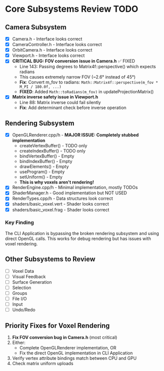 # Core Subsystems Review TODO

## Camera Subsystem
- [X] Camera.h - Interface looks correct
- [X] CameraController.h - Interface looks correct  
- [X] OrbitCamera.h - Interface looks correct
- [X] Viewport.h - Interface looks correct
- [X] **CRITICAL BUG: FOV conversion issue in Camera.h** ✅ FIXED
  - Line 143: Passing degrees to Matrix4f::perspective() which expects radians
  - This causes extremely narrow FOV (~2.6° instead of 45°)
  - **Fix**: Convert m_fov to radians: `Math::Matrix4f::perspective(m_fov * M_PI / 180.0f, ...)`
  - **FIXED**: Added `Math::toRadians(m_fov)` in updateProjectionMatrix()
- [X] **Matrix inverse safety issue in Viewport.h**
  - Line 88: Matrix inverse could fail silently
  - **Fix**: Add determinant check before inverse operation

## Rendering Subsystem
- [X] OpenGLRenderer.cpp/h - **MAJOR ISSUE: Completely stubbed implementation**
  - createVertexBuffer() - TODO only
  - createIndexBuffer() - TODO only
  - bindVertexBuffer() - Empty
  - bindIndexBuffer() - Empty
  - drawElements() - Empty
  - useProgram() - Empty
  - setUniform() - Empty
  - **This is why voxels aren't rendering!**
- [X] RenderEngine.cpp/h - Minimal implementation, mostly TODOs
- [X] ShaderManager.h - Good implementation but NOT USED
- [X] RenderTypes.cpp/h - Data structures look correct
- [X] shaders/basic_voxel.vert - Shader looks correct
- [X] shaders/basic_voxel.frag - Shader looks correct

### Key Finding
The CLI Application is bypassing the broken rendering subsystem and using direct OpenGL calls. This works for debug rendering but has issues with voxel rendering.

## Other Subsystems to Review
- [ ] Voxel Data
- [ ] Visual Feedback
- [ ] Surface Generation
- [ ] Selection
- [ ] Groups
- [ ] File I/O
- [ ] Input
- [ ] Undo/Redo

## Priority Fixes for Voxel Rendering
1. **Fix FOV conversion bug in Camera.h** (most critical)
2. Either:
   - Complete OpenGLRenderer implementation, OR
   - Fix the direct OpenGL implementation in CLI Application
3. Verify vertex attribute bindings match between CPU and GPU
4. Check matrix uniform uploads